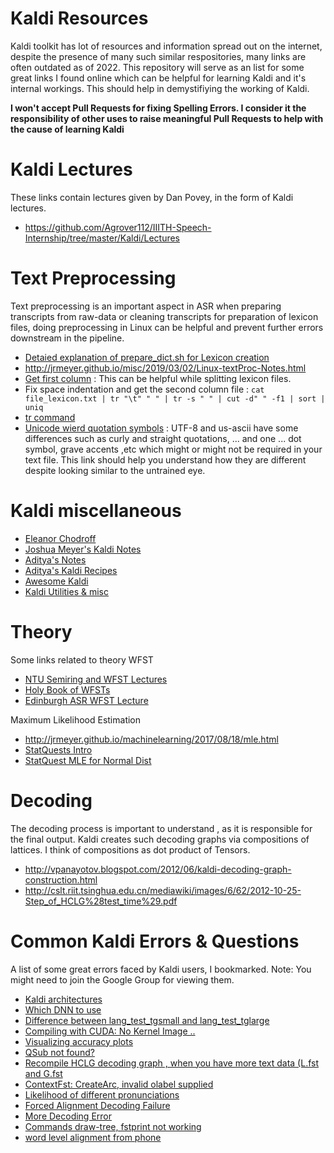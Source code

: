 # Kaldi Resources

Kaldi toolkit has lot of resources and information spread out on the internet, despite the presence of many such similar respositories, many links are often outdated as of 2022. This repository will serve as an list for some great links I found online which can be helpful for learning Kaldi and it's internal workings. This should help in demystifiying the working of Kaldi.

**I won't accept Pull Requests for fixing Spelling Errors.
I consider it the responsibility of other uses to raise meaningful Pull Requests to help with the cause of learning Kaldi**


# Kaldi Lectures

These links contain lectures given by Dan Povey, in the form of Kaldi lectures.

- https://github.com/Agrover112/IIITH-Speech-Internship/tree/master/Kaldi/Lectures

# Text Preprocessing

Text preprocessing is an important aspect in ASR when preparing transcripts from raw-data or cleaning transcripts for preparation of lexicon files, doing preprocessing in Linux
can be helpful and prevent further errors downstream in the pipeline.

- [Detaied explanation of prepare_dict.sh for Lexicon creation](https://medium.com/@agrover112/understanding-kaldi-part-1-c869980b1cbf)
- http://jrmeyer.github.io/misc/2019/03/02/Linux-textProc-Notes.html
- [Get first column](https://www.unix.com/shell-programming-and-scripting/95024-need-get-first-column-text-file.html) : This can be helpful while splitting lexicon files.
- Fix space indentation and get the second column file : `cat file_lexicon.txt | tr "\t" " " | tr -s " " | cut -d" " -f1 | sort | uniq`
- [tr command](https://www.computerhope.com/unix/utr.htm)
- [Unicode wierd quotation symbols](https://www.cl.cam.ac.uk/~mgk25/ucs/quotes.html) : UTF-8 and us-ascii have some differences such as curly and straight quotations, 
... and one ... dot symbol, grave accents ,etc which might or might not be required in your text file. This link should help you understand how they are different despite looking similar to the untrained eye.

# Kaldi miscellaneous
- [Eleanor Chodroff](https://www.eleanorchodroff.com/tutorial/kaldi/)
- [Joshua Meyer's Kaldi Notes](http://jrmeyer.github.io/asr/2016/02/01/Kaldi-notes.html)
- [Aditya's Notes](https://github.com/AdityaYadavalli1/Kaldi-on-ADA)
- [Aditya's Kaldi Recipes](https://github.com/AdityaYadavalli1/Kaldi-Recipe)
- [Awesome Kaldi](https://github.com/YoavRamon/awesome-kaldi)
- [Kaldi Utilities & misc](https://github.com/stars/Agrover112/lists/speech)


# Theory

Some links related to theory
WFST
- [NTU Semiring and WFST Lectures](https://www.youtube.com/watch?v=1aEinrlyp8w&list=PLxbPHSSMPBeicXAHVfyFvGfCywRCq39Mp)
- [Holy Book of WFSTs](https://cs.nyu.edu/~mohri/pub/hbka.pdf)
- [Edinburgh ASR WFST Lecture](https://www.inf.ed.ac.uk/teaching/courses/asr/2021-22/asr09-wfst.pdf)


Maximum Likelihood Estimation 

- http://jrmeyer.github.io/machinelearning/2017/08/18/mle.html
- [StatQuests Intro](https://youtu.be/XepXtl9YKwc)
- [StatQuest MLE for Normal Dist](https://www.youtube.com/watch?v=Dn6b9fCIUpM)


# Decoding 

The decoding process is important to understand , as it is responsible for the final output. Kaldi creates such decoding graphs via compositions of lattices. I think of compositions
as dot product of Tensors.

- http://vpanayotov.blogspot.com/2012/06/kaldi-decoding-graph-construction.html
- http://cslt.riit.tsinghua.edu.cn/mediawiki/images/6/62/2012-10-25-Step_of_HCLG%28test_time%29.pdf


# Common Kaldi Errors & Questions 
 
 A list of some great errors faced by Kaldi users, I bookmarked. 
 Note: You might need to join the Google Group for viewing them.
 
 - [Kaldi architectures](https://groups.google.com/g/kaldi-help/c/bwm-EBLmxts)
 - [Which DNN to use](https://groups.google.com/g/kaldi-help/c/y6PsX2LN2e4) 
 - [Difference between lang_test_tgsmall and lang_test_tglarge](https://groups.google.com/g/kaldi-help/c/XcaCst1DK2E)
 - [Compiling with CUDA: No Kernel Image ..](https://groups.google.com/g/kaldi-help/c/qIyueT868dw/m/F2QRI77FAAAJ)
 - [Visualizing accuracy plots](https://groups.google.com/g/kaldi-help/c/hH-7O-xD_Ow/m/6Lft-ZlFAwAJ)
 - [QSub not found?](https://groups.google.com/g/kaldi-help/c/Z-5AGulPxzM)
 - [Recompile HCLG decoding graph , when you have more text data (L.fst and G.fst](https://groups.google.com/g/kaldi-help/c/gebauBAbQp8)
 - [ContextFst: CreateArc, invalid olabel supplied](https://groups.google.com/g/kaldi-help/c/L-6V4l9ugNE) 
 - [Likelihood of different pronunciations](https://groups.google.com/g/kaldi-help/c/QEMGPoyE7Sc)
 - [Forced Alignment Decoding Failure](https://groups.google.com/g/kaldi-help/c/FdmCarQtIHU/m/o00Y0aZGAQAJ)
 - [More Decoding Error](https://groups.google.com/g/kaldi-help/c/cUTG5KYykF0/m/kqx_BwS8FgAJ)
 - [Commands  draw-tree, fstprint not working](https://groups.google.com/g/kaldi-help/c/8CZ4zWg2fwA/m/XffHPrMOAQAJ)
 - [word level alignment from phone](https://groups.google.com/g/kaldi-help/c/DyeRWcagRGI/m/A75IWW4gCgAJ)
 

